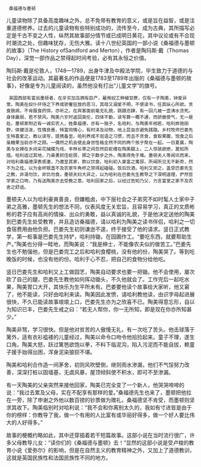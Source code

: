     桑福德与墨顿 

   儿童读物除了具备高度趣味之外，总不免带有教育的意义，或是旨在益智，或是注重道德修养。过去的儿童读物有些特别成功的，流传至今，成为古典，其所描写必定是千古不变之人性，纵然其故事部分情节或已成明日黄花，其中议论或有不合现时潮流之处，但趣味犹存，无伤大雅。读十八世纪英国的一部小说《桑福德与墨顿的故事》（The History ofSandford and Merton），作者是陶玛斯·戴（Thomas Day），深觉一部作品之禁得起时间考验，必有其永恒之价值。 

   陶玛斯·戴是伦敦人，1748—1789，出身牛津及中殿法学院，毕生致力于道德的与社会的改革运动。其最著名的作品便是1783至1789年出版的《桑福德与墨顿的故事》，好像是专为儿童阅读的，虽然他没有打出“儿童文学”的旗号。 

     英国西部有富翁墨顿者，在牙买加岛拥有巨产，雇用奴工种植甘蔗，仅有一子陶美，钟爱异常。陶美在奴仆环侍之下养成骄奢狂放的恶习，其母又溺爱不明，不使读书，任其纵心所欲。贪食致病，不肯服食药饵，亦听之。在宾客面前毫无礼貌，跳踉恣肆，有一回几被一壶沸水烫死。身体羸弱，若不禁风。陶美六岁时返回英伦，四体不勤，读写算一概不通，而骄傲使气，无一是处。墨顿家附近有一诚实农人，姓桑福德，亦有一独子，名哈利，与陶美年相若，哈利奔驰田野，体健活泼，性情良善，特富同情心，有时泽及动物，地上昆虫亦避免践踏。乡村牧师巴娄先生特喜爱之，教以读写，提携备至。哈利养成不诳语之习惯，而且不贪食，食取果腹，饱食之后虽糖果当前亦不之顾。一偶然之机会使此身世性格全然不同的两个孩子聚在一起。一日夏晨，陶美与女婢在乡间采花捕蝶为戏，丰林长草之间忽然巨蛇缠在陶美腿上，二人惊骇欲绝，莫知所措。哈利适过其地，乃奋勇抓住蛇颈，掷之于数步之外，陶美得免于难。墨顿夫人等闻讯而来，对哈利桑福德深表感激，乃邀至其家，款以饮食。哈利初入豪富之寓邸，所闻所见无不新奇，然不为之炫，以为金杯银盏不及农家牛角杯之禁得起磕碰。饭后饮酒，哈利又拒之，盖受巴娄先生之教，非渴勿饮，非饥勿食。墨顿夫妇大异之，以为哈利在巴娄先生教导之下深明道理，俨然哲学家之口吻，乃有送陶美亦去受教之意。哈利回家之后，以经过告知乃父，力言富室之家不及农舍之舒适。 

   墨顿夫人以为哈利豪爽善良，但嫌粗卤，中下层社会之子弟究不如时髦人士家中子弟之高雅，墨顿先生的想法不同，仪表风度无关宏旨，且容易学习，真正的文质彬彬的君子应有高尚的情操、出众的勇敢，益以真诚的礼貌，于是他决定送他的陶美到巴娄先生处受教育，并且造访桑福德，请以哈利为陶美之读书伴侣，哈利之一切食宿费用由他负担。巴娄先生初则谦逊不遑，终于接受了他的请求。竖日正式教学，第一桩事是巴娄先生持铲，哈利持锄，在园圃作工。“要吃东西，就要帮助生产。”陶美也分得一畦地，而陶美说：“我是绅士，不能像农夫似的做苦工。”巴娄先生也不勉强他，但是巴娄完工之后和哈利食樱桃，没有他的份，陶美哭了。等到吃晚饭的时候，也没有他的份。哈利于心不忍，把自己的食物分给他吃。 

   竖日巴娄先生和哈利又上工做园艺，陶美自动要求也要一把锄。他不会使用，屡次砍了自己的腿，巴娄先生教他如何挥动锄头，不久他就会了。工作完后一起吃水果，陶美胃口大开，其快乐为生平所未有。巴娄要他读个故事给大家听，他又窘了，他不能读，只好由哈利来读。陶美因此发愤，请哈利教他读，由识字母起进展很快，不久已能读故事琅琅上口，巴娄先生亦为之欣喜不已。陶美得意忘形，自以为知识已丰，巴娄先生戒之曰：“若无人帮你，你一无所知，即是现在你亦所知甚少。” 

   陶美非驽，学习很快。但是他对贫苦的人傲慢无礼，有一次吃了苦头。他击球落于篱外，适有衣衫褴褛的儿童经过，陶美以命令口吻令他拾捡起来。童子不理，遂生口角。陶美大怒，跃过篱笆欲饱以拳，不料下临泥沟，陷入污泥而不能自拔，赖童子援手始得出困，浑身泥染狼狈不堪。 

   陶美和哈利合作造一间茅舍，初则风吹壁倒，继则雨水渗漏，他们不气馁努力改善，深深打桩以固墙基，无虞风暴，屋顶倾斜使不积水，即可不至渗漏。 

   有一天陶美的父亲突然来接他回家，陶美已完全变了一个新人，他哭哭啼啼的说：“我过去累及父母，实在不配享有那样的爱。”桑福德先生也来了，墨顿把他拉在一旁，除了申谢之外他以数百镑的钞票做为赠礼，桑福德坚不肯受，而墨顿则坚求其收下。陶美临别时对哈利说：“我不会和你离别太久的，我如有寸进皆是由于你的榜样：你教导了我，做一个有用的人比富有或华丽好得多，做一个好人要比伟大的人好得多。” 

   故事的梗概约略如此，其中还穿插着若干短篇故事。这部小说在当时流行很广，许多父母教导儿女：“读你们的《桑福德与墨顿》去！”显然的这部小说是受卢梭的教育小说《爱弥尔》的影响，但是在自然主义的教育精神之外，又加上了道德教训，这就是英国民族性和法国民族性不同的地方。 

